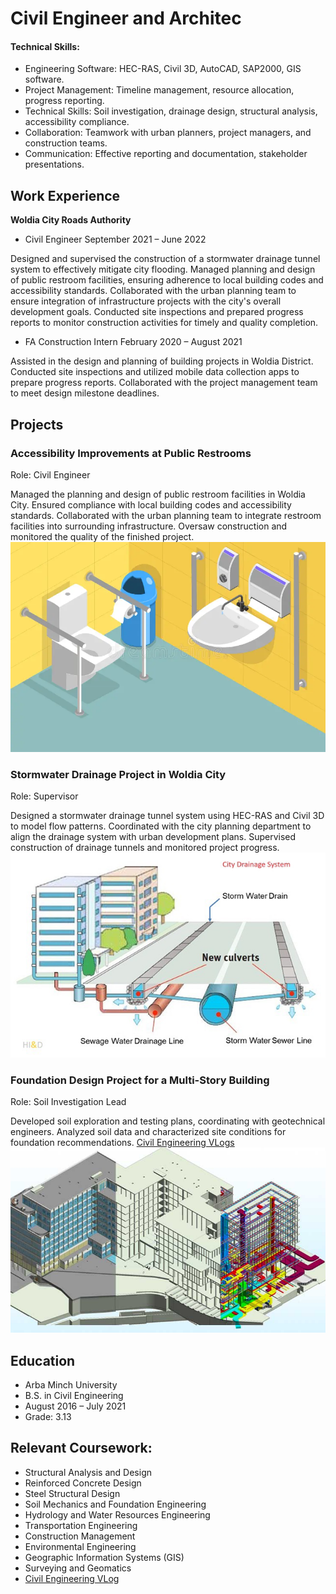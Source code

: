 # Civil Engineer and Architec

#### Technical Skills:
- Engineering Software: HEC-RAS, Civil 3D, AutoCAD, SAP2000, GIS software.
- Project Management: Timeline management, resource allocation, progress reporting.
- Technical Skills: Soil investigation, drainage design, structural analysis, accessibility compliance.
- Collaboration: Teamwork with urban planners, project managers, and construction teams.
- Communication: Effective reporting and documentation, stakeholder presentations.       		

## Work Experience
**Woldia City Roads Authority**
- Civil Engineer
September 2021 – June 2022

Designed and supervised the construction of a stormwater drainage tunnel system to effectively mitigate city flooding.
Managed planning and design of public restroom facilities, ensuring adherence to local building codes and accessibility standards.
Collaborated with the urban planning team to ensure integration of infrastructure projects with the city's overall development goals.
Conducted site inspections and prepared progress reports to monitor construction activities for timely and quality completion.

- FA Construction
Intern
February 2020 – August 2021

Assisted in the design and planning of building projects in Woldia District.
Conducted site inspections and utilized mobile data collection apps to prepare progress reports.
Collaborated with the project management team to meet design milestone deadlines.


## Projects
### Accessibility Improvements at Public Restrooms
Role: Civil Engineer

Managed the planning and design of public restroom facilities in Woldia City.
Ensured compliance with local building codes and accessibility standards.
Collaborated with the urban planning team to integrate restroom facilities into surrounding infrastructure.
Oversaw construction and monitored the quality of the finished project.
![EEG Band Discovery](/assets/img/eeg_band_discovery.png)
### Stormwater Drainage Project in Woldia City
Role: Supervisor

Designed a stormwater drainage tunnel system using HEC-RAS and Civil 3D to model flow patterns.
Coordinated with the city planning department to align the drainage system with urban development plans.
Supervised construction of drainage tunnels and monitored project progress.
![EEG Band Discovery](/assets/img/city-drain.png)

### Foundation Design Project for a Multi-Story Building
Role: Soil Investigation Lead

Developed soil exploration and testing plans, coordinating with geotechnical engineers.
Analyzed soil data and characterized site conditions for foundation recommendations.
[Civil Engineering VLogs](https://www.linkedin.com/in/bezawit-aynalem-0626272b8)
![EEG Band Discovery](/assets/img/design.png)

 
## Education
- Arba Minch University
- B.S. in Civil Engineering
- August 2016 – July 2021
- Grade: 3.13
  
## Relevant Coursework:

- Structural Analysis and Design
- Reinforced Concrete Design
- Steel Structural Design
- Soil Mechanics and Foundation Engineering
- Hydrology and Water Resources Engineering
- Transportation Engineering
- Construction Management
- Environmental Engineering
- Geographic Information Systems (GIS)
- Surveying and Geomatics
- [Civil Engineering VLog](https://www.linkedin.com/in/bezawit-aynalem-0626272b8)
